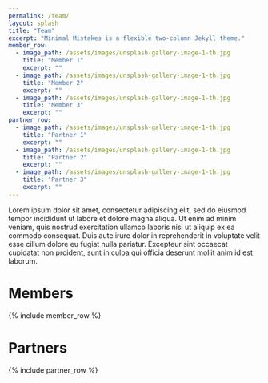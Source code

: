 ```yaml
---
permalink: /team/
layout: splash
title: "Team"
excerpt: "Minimal Mistakes is a flexible two-column Jekyll theme."
member_row:
  - image_path: /assets/images/unsplash-gallery-image-1-th.jpg
    title: "Member 1"
    excerpt: ""
  - image_path: /assets/images/unsplash-gallery-image-1-th.jpg
    title: "Member 2"
    excerpt: ""
  - image_path: /assets/images/unsplash-gallery-image-1-th.jpg
    title: "Member 3"
    excerpt: ""
partner_row:
  - image_path: /assets/images/unsplash-gallery-image-1-th.jpg
    title: "Partner 1"
    excerpt: ""
  - image_path: /assets/images/unsplash-gallery-image-1-th.jpg
    title: "Partner 2"
    excerpt: ""
  - image_path: /assets/images/unsplash-gallery-image-1-th.jpg
    title: "Partner 3"
    excerpt: ""
---
```


Lorem ipsum dolor sit amet, consectetur adipiscing elit, sed do eiusmod tempor incididunt ut labore et dolore magna aliqua. Ut enim ad minim veniam, quis nostrud exercitation ullamco laboris nisi ut aliquip ex ea commodo consequat. Duis aute irure dolor in reprehenderit in voluptate velit esse cillum dolore eu fugiat nulla pariatur. Excepteur sint occaecat cupidatat non proident, sunt in culpa qui officia deserunt mollit anim id est laborum.

# Members

{% include member_row %}

# Partners

{% include partner_row %}